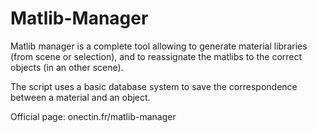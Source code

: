 Matlib-Manager
===============

Matlib manager is a complete tool allowing to generate material libraries (from scene or selection), and to reassignate the matlibs to the correct objects (in an other scene). 

The script uses a basic database system to save the correspondence between a material and an object.

Official page: onectin.fr/matlib-manager

